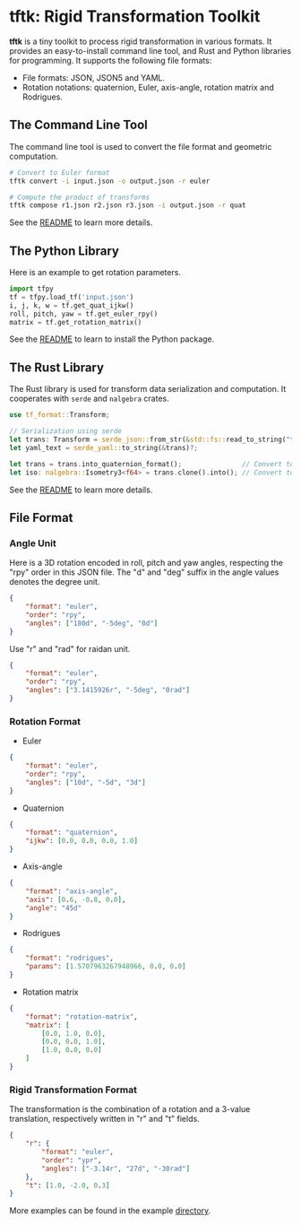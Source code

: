 # **tftk**: Rigid Transformation Toolkit

**tftk** is a tiny toolkit to process rigid transformation in various
formats. It provides an easy-to-install command line tool, and Rust
and Python libraries for programming. It supports the following file
formats:

- File formats: JSON, JSON5 and YAML.
- Rotation notations: quaternion, Euler, axis-angle, rotation matrix
  and Rodrigues.


## The Command Line Tool

The command line tool is used to convert the file format and geometric
computation.

```sh
# Convert to Euler format
tftk convert -i input.json -o output.json -r euler

# Compute the product of transforms
tftk compose r1.json r2.json r3.json -i output.json -r quat
```

See the [README](tftk/README.md) to learn more details.

## The Python Library

Here is an example to get rotation parameters.

```python
import tfpy
tf = tfpy.load_tf('input.json')
i, j, k, w = tf.get_quat_ijkw()
roll, pitch, yaw = tf.get_euler_rpy()
matrix = tf.get_rotation_matrix()
```

See the [README](tfpy/README.md) to learn to install the Python
package.


## The Rust Library

The Rust library is used for transform data serialization and
computation. It cooperates with `serde` and `nalgebra` crates.

```rust
use tf_format::Transform;

// Serialization using serde
let trans: Transform = serde_json::from_str(&std::fs::read_to_string("transform.json")?)?;
let yaml_text = serde_yaml::to_string(&trans)?;

let trans = trans.into_quaternion_format();               // Convert to quaternion format
let iso: nalgebra::Isometry3<f64> = trans.clone().into(); // Convert to nalgebra types
```

See the [README](tf-format/README.md) to learn more details.


## File Format

### Angle Unit

Here is a 3D rotation encoded in roll, pitch and yaw angles,
 respecting the "rpy" order in this JSON file. The "d" and "deg"
 suffix in the angle values denotes the degree unit.

```json
{
    "format": "euler",
    "order": "rpy",
    "angles": ["180d", "-5deg", "0d"]
}
```

Use "r" and "rad" for raidan unit.

```json
{
    "format": "euler",
    "order": "rpy",
    "angles": ["3.1415926r", "-5deg", "0rad"]
}
```

### Rotation Format

- Euler

```json
{
    "format": "euler",
    "order": "rpy",
    "angles": ["10d", "-5d", "3d"]
}
```

- Quaternion

```json
{
    "format": "quaternion",
    "ijkw": [0.0, 0.0, 0.0, 1.0]
}
```

- Axis-angle

```json
{
    "format": "axis-angle",
    "axis": [0.6, -0.8, 0.0],
    "angle": "45d"
}
```

- Rodrigues

```json
{
    "format": "rodrigues",
    "params": [1.5707963267948966, 0.0, 0.0]
}
```

- Rotation matrix

```json
{
    "format": "rotation-matrix",
    "matrix": [
        [0.0, 1.0, 0.0],
        [0.0, 0.0, 1.0],
        [1.0, 0.0, 0.0]
    ]
}
```

### Rigid Transformation Format

The transformation is the combination of a rotation and a 3-value
translation, respectively written in "r" and "t" fields.

```json
{
    "r": {
        "format": "euler",
        "order": "ypr",
        "angles": ["-3.14r", "27d", "-30rad"]
    },
    "t": [1.0, -2.0, 0.3]
}
```

More examples can be found in the example [directory](tf-format/example_config).
